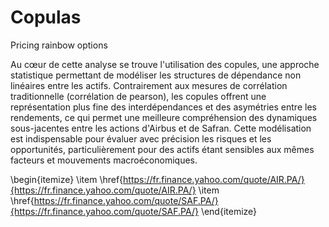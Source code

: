 # Copulas
Pricing rainbow options

Au cœur de cette analyse se trouve l'utilisation des copules, une approche statistique permettant de modéliser les structures de dépendance non linéaires entre les actifs. Contrairement aux mesures de corrélation traditionnelle (corrélation de pearson), les copules offrent une représentation plus fine des interdépendances et des asymétries entre les rendements, ce qui permet une meilleure compréhension des dynamiques sous-jacentes entre les actions d'Airbus et de Safran. Cette modélisation est indispensable pour évaluer avec précision les risques et les opportunités, particulièrement pour des actifs étant sensibles aux mêmes facteurs et mouvements macroéconomiques.


\begin{itemize}
    \item \href{https://fr.finance.yahoo.com/quote/AIR.PA/}{https://fr.finance.yahoo.com/quote/AIR.PA/}
    \item \href{https://fr.finance.yahoo.com/quote/SAF.PA/}{https://fr.finance.yahoo.com/quote/SAF.PA/}
\end{itemize}
